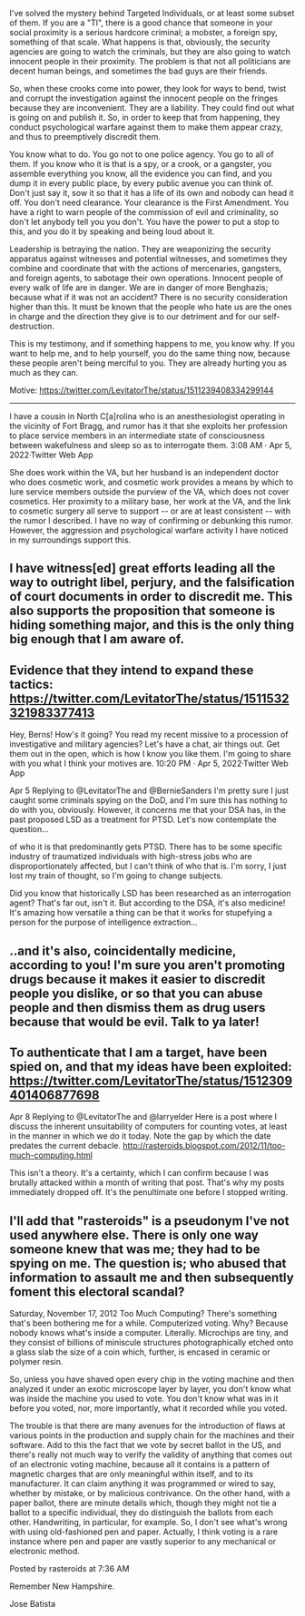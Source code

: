 
I've solved the mystery behind Targeted Individuals, or at least some subset of them. If you are a "TI", there is a good chance that someone in your social proximity is a serious hardcore criminal; a mobster, a foreign spy, something of that scale. What happens is that, obviously, the security agencies are going to watch the criminals, but they are also going to watch innocent people in their proximity. The problem is that not all politicians are decent human beings, and sometimes the bad guys are their friends.

So, when these crooks come into power, they look for ways to bend, twist and corrupt the investigation against the innocent people on the fringes because they are inconvenient. They are a liability. They could find out what is going on and publish it. So, in order to keep that from happening, they conduct psychological warfare against them to make them appear crazy, and thus to preemptively discredit them.

You know what to do. You go not to one police agency. You go to all of them. If you know who it is that is a spy, or a crook, or a gangster, you assemble everything you know, all the evidence you can find, and you dump it in every public place, by every public avenue you can think of. Don't just say it, sow it so that it has a life of its own and nobody can head it off. You don't need clearance. Your clearance is the First Amendment. You have a right to warn people of the commission of evil and criminality, so don't let anybody tell you you don't. You have the power to put a stop to this, and you do it by speaking and being loud about it.

Leadership is betraying the nation. They are weaponizing the security apparatus against witnesses and potential witnesses, and sometimes they combine and coordinate that with the actions of mercenaries, gangsters, and foreign agents, to sabotage their own operations. Innocent people of every walk of life are in danger. We are in danger of more Benghazis; because what if it was not an accident? There is no security consideration higher than this. It must be known that the people who hate us are the ones in charge and the direction they give is to our detriment and for our self-destruction.

This is my testimony, and if something happens to me, you know why. If you want to help me, and to help yourself, you do the same thing now, because these people aren't being merciful to you. They are already hurting you as much as they can.


Motive: https://twitter.com/LevitatorThe/status/1511239408334299144

-----------------------------

I have a cousin in North C[a]rolina who is an anesthesiologist operating in the vicinity of Fort Bragg, and rumor has it that she exploits her profession to place service members in an intermediate state of consciousness between wakefulness and sleep so as to interrogate them.
3:08 AM · Apr 5, 2022·Twitter Web App

She does work within the VA, but her husband is an independent doctor who does cosmetic work, and cosmetic work provides a means by which to lure service members outside the purview of the VA, which does not cover cosmetics. Her proximity to a military base, her work at the VA, and the link to cosmetic surgery all serve to support -- or are at least consistent -- with the rumor I described. I have no way of confirming or debunking this rumor. However, the aggression and psychological warfare activity I have noticed in my surroundings support this.

I have witness[ed] great efforts leading all the way to outright libel, perjury, and the falsification of court documents in order to discredit me. This also supports the proposition that someone is hiding something major, and this is the only thing big enough that I am aware of.
-----------------------------

Evidence that they intend to expand these tactics:
https://twitter.com/LevitatorThe/status/1511532321983377413
------------------------------
Hey, Berns! How's it going? You read my recent missive to a procession of investigative and military agencies? Let's have a chat, air things out. Get them out in the open, which is how I know you like them. I'm going to share with you what I think your motives are.
10:20 PM · Apr 5, 2022·Twitter Web App

Apr 5
Replying to 
@LevitatorThe
 and 
@BernieSanders
I'm pretty sure I just caught some criminals spying on the DoD, and I'm sure this has nothing to do with you, obviously. However, it concerns me that your DSA has, in the past proposed LSD as a treatment for PTSD. Let's now contemplate the question...

of who it is that predominantly gets PTSD. There has to be some specific industry of traumatized individuals with high-stress jobs who are disproportionately affected, but I can't think of who that is. I'm sorry, I just lost my train of thought, so I'm going to change subjects.

Did you know that historically LSD has been researched as an interrogation agent? That's far out, isn't it. But according to the DSA, it's also medicine! It's amazing how versatile a thing can be that it works for stupefying a person for the purpose of intelligence extraction...

..and it's also, coincidentally medicine, according to you! I'm sure you aren't promoting drugs because it makes it easier to discredit people you dislike, or so that you can abuse people and then dismiss them as drug users because that would be evil. Talk to ya later!
------------------------------

To authenticate that I am a target, have been spied on, and that my ideas have been exploited:
https://twitter.com/LevitatorThe/status/1512309401406877698
------------------------------
Apr 8
Replying to 
@LevitatorThe
 and 
@larryelder
Here is a post where I discuss the inherent unsuitability of computers for counting votes, at least in the manner in which we do it today. Note the gap by which the date predates the current debacle. http://rasteroids.blogspot.com/2012/11/too-much-computing.html

This isn't a theory. It's a certainty, which I can confirm because I was brutally attacked within a month of writing that post. That's why my posts immediately dropped off. It's the penultimate one before I stopped writing.

I'll add that "rasteroids" is a pseudonym I've not used anywhere else. There is only one way someone knew that was me; they had to be spying on me. The question is; who abused that information to assault me and then subsequently foment this electoral scandal?
------------------------------


Saturday, November 17, 2012
Too Much Computing?
There's something that's been bothering me for a while. Computerized voting. Why? Because nobody knows what's inside a computer. Literally. Microchips are tiny, and they consist of billions of miniscule structures photographically etched onto a glass slab the size of a coin which, further, is encased in ceramic or polymer resin.

So, unless you have shaved open every chip in the voting machine and then analyzed it under an exotic microscope layer by layer, you don't know what was inside the machine you used to vote. You don't know what was in it before you voted, nor, more importantly, what it recorded while you voted.

The trouble is that there are many avenues for the introduction of flaws at various points in the production and supply chain for the machines and their software. Add to this the fact that we vote by secret ballot in the US, and there's really not much way to verify the validity of anything that comes out of an electronic voting machine, because all it contains is a pattern of magnetic charges that are only meaningful within itself, and to its manufacturer. It can claim anything it was programmed or wired to say, whether by mistake, or by malicious contrivance. On the other hand, with a paper ballot, there are minute details which, though they might not tie a ballot to a specific individual, they do distinguish the ballots from each other. Handwriting, in particular, for example. So, I don't see what's wrong with using old-fashioned pen and paper. Actually, I think voting is a rare instance where pen and paper are vastly superior to any mechanical or electronic method.

Posted by rasteroids at 7:36 AM  


Remember New Hampshire.

Jose Batista






